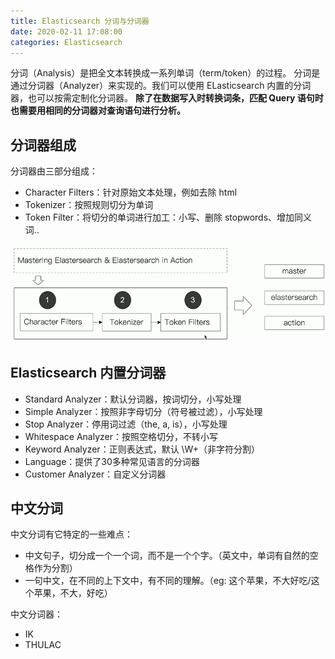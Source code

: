 ```yaml
---
title: Elasticsearch 分词与分词器
date: 2020-02-11 17:08:00
categories: Elasticsearch
---
```

分词（Analysis）是把全文本转换成一系列单词（term/token）的过程。
分词是通过分词器（Analyzer）来实现的。我们可以使用 ELasticsearch 内置的分词器，也可以按需定制化分词器。
**除了在数据写入时转换词条，匹配 Query 语句时也需要用相同的分词器对查询语句进行分析。**

## 分词器组成
分词器由三部分组成：
* Character Filters：针对原始文本处理，例如去除 html
* Tokenizer：按照规则切分为单词
* Token Filter：将切分的单词进行加工：小写、删除 stopwords、增加同义词..

![分词器处理流程示例](/images/elasticsearch/分词器处理流程示例.png)

## Elasticsearch 内置分词器
* Standard Analyzer：默认分词器，按词切分，小写处理
* Simple Analyzer：按照非字母切分（符号被过滤），小写处理
* Stop Analyzer：停用词过滤（the, a, is），小写处理
* Whitespace Analyzer：按照空格切分，不转小写
* Keyword Analyzer：正则表达式，默认 \W+（非字符分割）
* Language：提供了30多种常见语言的分词器
* Customer Analyzer：自定义分词器

## 中文分词
中文分词有它特定的一些难点：
* 中文句子，切分成一个一个词，而不是一个个字。（英文中，单词有自然的空格作为分割）
* 一句中文，在不同的上下文中，有不同的理解。（eg: 这个苹果，不大好吃/这个苹果，不大，好吃）

中文分词器：
* IK
* THULAC
